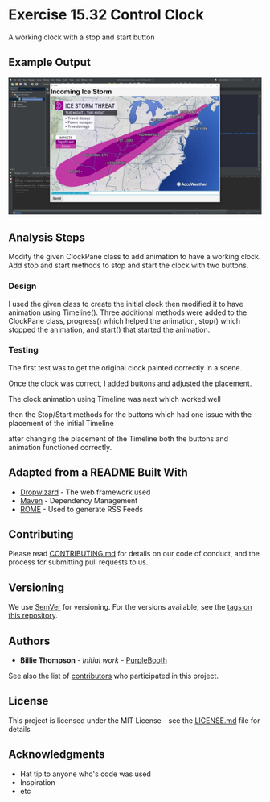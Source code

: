 # Exercise 15.32 Control Clock

A working clock with a stop and start button

## Example Output

![Sample Output](README.jpg)

## Analysis Steps

Modify the given ClockPane class to add animation to have a working clock. Add stop and start methods to stop and start the clock with two buttons.

### Design

I used the given class to create the initial clock then modified it to have animation using Timeline(). Three additional methods were added to the ClockPane class, progress() which helped the animation,
stop() which stopped the animation, and start() that started the animation.

### Testing

The first test was to get the original clock painted correctly in a scene.

Once the clock was correct, I added buttons and adjusted the placement.

The clock animation using Timeline was next which worked well

then the Stop/Start methods for the buttons which had one issue with the placement of the initial Timeline

after changing the placement of the Timeline both the buttons and animation functioned correctly.

## Adapted from a README Built With

* [Dropwizard](http://www.dropwizard.io/1.0.2/docs/) - The web framework used
* [Maven](https://maven.apache.org/) - Dependency Management
* [ROME](https://rometools.github.io/rome/) - Used to generate RSS Feeds

## Contributing

Please read [CONTRIBUTING.md](https://gist.github.com/PurpleBooth/b24679402957c63ec426) for details on our code of conduct, and the process for submitting pull requests to us.

## Versioning

We use [SemVer](http://semver.org/) for versioning. For the versions available, see the [tags on this repository](https://github.com/your/project/tags). 

## Authors

* **Billie Thompson** - *Initial work* - [PurpleBooth](https://github.com/PurpleBooth)

See also the list of [contributors](https://github.com/your/project/contributors) who participated in this project.

## License

This project is licensed under the MIT License - see the [LICENSE.md](LICENSE.md) file for details

## Acknowledgments

* Hat tip to anyone who's code was used
* Inspiration
* etc
